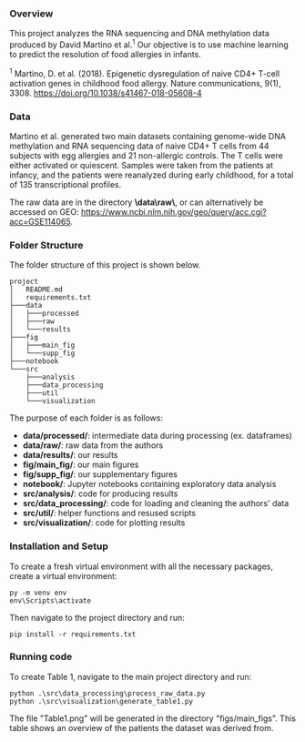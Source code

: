 ### Overview

This project analyzes the RNA sequencing and DNA methylation data produced by David Martino et al.<sup>1</sup> Our objective is to use machine learning to predict the resolution of food allergies in infants.



<sup>1</sup> Martino, D. et al. (2018). Epigenetic dysregulation of naive CD4+ T-cell activation genes in childhood food allergy. Nature communications, 9(1), 3308. https://doi.org/10.1038/s41467-018-05608-4



### Data

Martino et al. generated two main datasets containing genome-wide DNA methylation and RNA sequencing data of naive CD4+ T cells from 44 subjects with egg allergies and 21 non-allergic controls. The T cells were either activated or quiescent. Samples were taken from the patients at infancy, and the patients were reanalyzed during early childhood, for a total of 135 transcriptional profiles.

The raw data are in the directory **\\data\raw\\**, or can alternatively be accessed on GEO: https://www.ncbi.nlm.nih.gov/geo/query/acc.cgi?acc=GSE114065.


### Folder Structure

The folder structure of this project is shown below.

```
project
│   README.md
│   requirements.txt
├───data
│   ├───processed
│   ├───raw
│   └───results
├───fig
│   ├───main_fig
│   └───supp_fig
├───notebook
└───src
    ├───analysis
    ├───data_processing
    ├───util
    └───visualization
```

The purpose of each folder is as follows:

* **data/processed/**: intermediate data during processing (ex. dataframes)
* **data/raw/**: raw data from the authors
* **data/results/**: our results
* **fig/main_fig/**: our main figures
* **fig/supp_fig/**: our supplementary figures
* **notebook/**: Jupyter notebooks containing exploratory data analysis
* **src/analysis/**: code for producing results
* **src/data_processing/**: code for loading and cleaning the authors' data
* **src/util/**: helper functions and resused scripts
* **src/visualization/**: code for plotting results


### Installation and Setup

To create a fresh virtual environment with all the necessary packages, create a virtual environment:

```
py -m venv env
env\Scripts\activate
```

Then navigate to the project directory and run:

```
pip install -r requirements.txt
```



### Running code

To create Table 1, navigate to the main project directory and run:

```
python .\src\data_processing\process_raw_data.py
python .\src\visualization\generate_table1.py
```

The file "Table1.png" will be generated in the directory "figs/main_figs". This table shows an overview of the patients the dataset was derived from.
